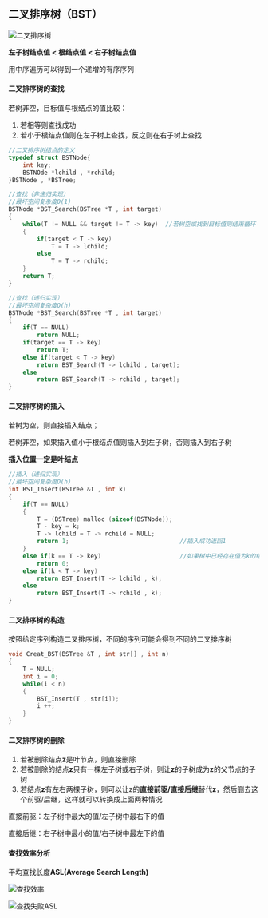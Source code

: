 ## 二叉排序树（BST）

![二叉排序树](D:\笔记\数据结构\思维导图\二叉排序树.png)

**左子树结点值 < 根结点值 < 右子树结点值**

用中序遍历可以得到一个递增的有序序列



#### 二叉排序树的查找

若树非空，目标值与根结点的值比较：

1. 若相等则查找成功
2. 若小于根结点值则在左子树上查找，反之则在右子树上查找

```c++
//二叉排序树结点的定义
typedef struct BSTNode{
    int key;
    BSTNOde *lchild , *rchild;
}BSTNode , *BSTree;

//查找（非递归实现）
//最坏空间复杂度O(1)
BSTNode *BST_Search(BSTree *T , int target)
{
    while(T != NULL && target != T -> key)	//若树空或找到目标值则结束循环
    {
        if(target < T -> key)
            T = T -> lchild;
        else
            T = T -> rchild;
	}
    return T;
}

//查找（递归实现）
//最坏空间复杂度O(h)
BSTNode *BST_Search(BSTree *T , int target)
{
    if(T == NULL)
        return NULL;
    if(target == T -> key)
        return T;
    else if(target < T -> key)
        return BST_Search(T -> lchild , target);
    else
        return BST_Search(T -> rchild , target);
}
```



#### 二叉排序树的插入

若树为空，则直接插入结点；

若树非空，如果插入值小于根结点值则插入到左子树，否则插入到右子树

**插入位置一定是叶结点**

```c++
//插入（递归实现）
//最坏空间复杂度O(h)
int BST_Insert(BSTree &T , int k)
{
	if(T == NULL)
    {
		T = (BSTree) malloc (sizeof(BSTNode));
        T - key = k;
        T -> lchild = T -> rchild = NULL;
        return 1;								//插入成功返回1
    }
    else if(k == T -> key)						//如果树中已经存在值为k的结点，插入失败
        return 0;
    else if(k < T -> key)
        return BST_Insert(T -> lchild , k);
    else
        return BST_Insert(T -> rchild , k);
}
```



#### 二叉排序树的构造

按照给定序列构造二叉排序树，不同的序列可能会得到不同的二叉排序树

```c++
void Creat_BST(BSTree &T , int str[] , int n)
{
	T = NULL;
    int i = 0;
    while(i < n)
    {
        BST_Insert(T , str[i]);
        i ++;
	}        
}
```



#### 二叉排序树的删除

1. 若被删除结点**z**是叶节点，则直接删除
2. 若被删除的结点**z**只有一棵左子树或右子树，则让**z**的子树成为**z**的父节点的子树
3. 若结点**z**有左右两棵子树，则可以让z的**直接前驱/直接后继**替代**z**，然后删去这个前驱/后继，这样就可以转换成上面两种情况

直接前驱：左子树中最大的值/左子树中最右下的值

直接后继：右子树中最小的值/右子树中最左下的值



#### 查找效率分析

平均查找长度**ASL(Average Search Length)**

![查找效率](D:\笔记\数据结构\思维导图\查找效率.png)



![查找失败ASL](D:\笔记\数据结构\思维导图\查找失败ASL.png)